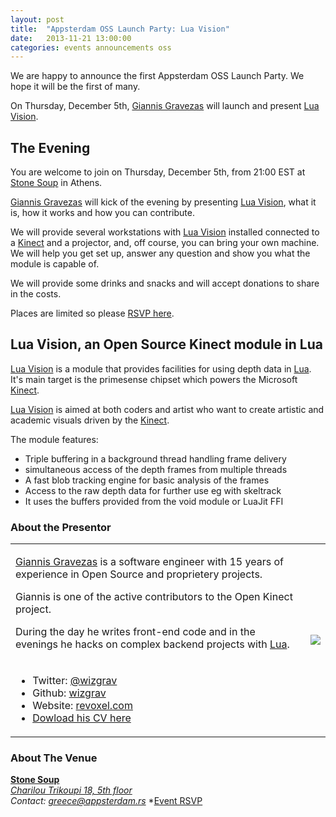 ```yaml
---
layout: post
title:  "Appsterdam OSS Launch Party: Lua Vision"
date:   2013-11-21 13:00:00
categories: events announcements oss
---
```


We are happy to announce the first Appsterdam OSS Launch Party. We hope it will be the first of many.

On Thursday, December 5th, [Giannis Gravezas] will launch and present [Lua Vision].

## The Evening

You are welcome to join on Thursday, December 5th, from 21:00 EST at [Stone Soup] in Athens.

[Giannis Gravezas] will kick of the evening by presenting [Lua Vision], what it is, how it works and how you can contribute.

We will provide several workstations with [Lua Vision] installed connected to a [Kinect] and a projector, and, off course, you can bring your own machine. We will help you get set up, answer any question and show you what the module is capable of.

We will provide some drinks and snacks and will accept donations to share in the costs.

Places are limited so please [RSVP here](https://www.facebook.com/events/1385748788339397).

## Lua Vision, an Open Source Kinect module in Lua

[Lua Vision] is a module that provides facilities for using depth data in [Lua].
It's main target is the primesense chipset which powers the Microsoft [Kinect].

[Lua Vision] is aimed at both coders and artist who want to create artistic and academic visuals driven by the [Kinect].

The module features:

* Triple buffering in a background thread handling frame delivery
* simultaneous access of the depth frames from multiple threads
* A fast blob tracking engine for basic analysis of the frames
* Access to the raw depth data for further use eg with skeltrack
* It uses the buffers provided from the void module or LuaJit FFI 


### About the Presentor

<table>
  <tr>
    <td style="padding-right: 10px;">
      <p>
        <a href="https://github.com/wizgrav">Giannis Gravezas</a> is a software engineer with 15 years of experience in Open Source and proprietery projects.
      </p>
      <p>
        Giannis is one of the active contributors to the Open Kinect project.
      </p>
      <p>
        During the day he writes front-end code and in the evenings he hacks on complex backend projects with <a href="http://www.lua.org" title="The Programming Language Lua">Lua<a/>.
      </p>
    </td>
    <td rowspan="2">
      <img src='https://2.gravatar.com/avatar/58795b38258be1f56cb562e86fdb0344?s=240'>
    </td>
  </tr>
  <tr>
    <td>
      <ul>
        <li> 
          Twitter: <a href="https://twitter.com/wizgrav">@wizgrav</a>
        </li>
        <li> 
          Github: <a href="https://github.com/wizgrav">wizgrav</a>
        </li>
        <li> 
          Website: <a href="http://revoxel.com">revoxel.com</a>
        </li>
        <li> 
          <a href="http://revoxel.com/cv.yannis.gravezas.pdf">Dowload his CV here</a>
        </li>
    </td>
  </tr>
</table>

### About The Venue

**[Stone Soup]**  
*[Charilou Trikoupi 18, 5th floor](http://maps.google.com?q=Charilou%20Trikoupi%2018,%20Athens,%20Greece)*  
*Contact: [greece@appsterdam.rs](mailto:greece@appsterdam.rs)*
*[Event RSVP](https://www.facebook.com/events/1385748788339397)


[Giannis Gravezas]: https://github.com/wizgrav "Giannis Gravezas On Github"
[Lua Vision]: https://github.com/wizgrav/lua-vision "Lua Vision On Github"
[Kinect]: http://openkinect.org/ "Open Kinect"
[Lua]: http://www.lua.org "The Programming Language Lua"
[Stone Soup]: http://stonesoup.io